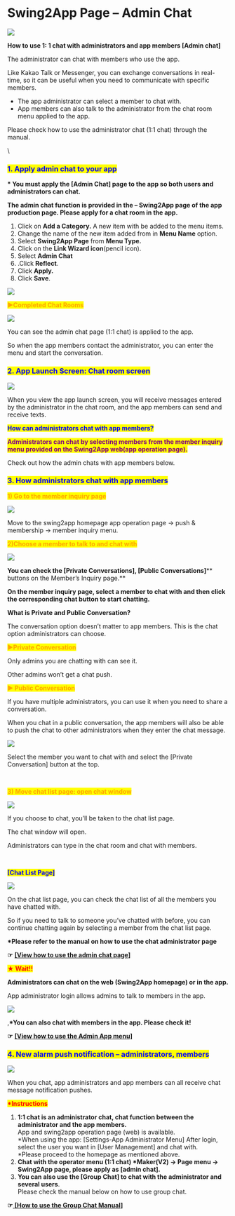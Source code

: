 # Swing2App Page – Admin Chat

![](https://support.swing2app.com/wp-content/uploads/2019/06/1\_admin.png)

**How to use 1: 1 chat with administrators and app members \[Admin chat]**

The administrator can chat with members who use the app.

Like Kakao Talk or Messenger, you can exchange conversations in real-time, so it can be useful when you need to communicate with specific members.

* The app administrator can select a member to chat with.
* App members can also talk to the administrator from the chat room menu applied to the app.

Please check how to use the administrator chat (1:1 chat) through the manual.

\


### <mark style="color:blue;">**1. Apply admin chat to your app**</mark>

**\* You must apply the \[Admin Chat] page to the app so both users and administrators can chat.**

**The admin chat function is provided in the – Swing2App page of the app production page. Please apply for a chat room in the app.**

1. Click on **Add a Category.** A new item with be added to the menu items.&#x20;
2. Change the name of the new item added from in **Menu Name** option.
3. Select **Swing2App Page** from **Menu Type.**
4. Click on the **Link Wizard icon**(pencil icon).
5. Select **Admin Chat**
6. .Click **Reflect**.
7. Click **Apply.**
8. Click **Save**.

![](https://support.swing2app.com/wp-content/uploads/2019/06/Admin\_Chat\_up.png)

&#x20;<mark style="color:orange;">**▶Completed Chat Rooms**</mark>

![](https://support.swing2app.com/wp-content/uploads/2018/10/Screenshot-2020-04-14-at-01.51.01.png)

You can see the admin chat page (1:1 chat) is applied to the app.

So when the app members contact the administrator, you can enter the menu and start the conversation.



### <mark style="color:blue;">**2. App Launch Screen: Chat room screen**</mark>

![](https://support.swing2app.com/wp-content/uploads/2019/06/%EC%98%81%EC%96%B4%EA%B4%80%EB%A6%AC%EC%9E%90%EC%B1%84%ED%8C%85.png)

When you view the app launch screen, you will receive messages entered by the administrator in the chat room, and the app members can send and receive texts.



<mark style="color:blue;">**How can administrators chat with app members?**</mark>

<mark style="color:purple;">**Administrators can chat by selecting members from the member inquiry menu provided on the Swing2App web(app operation page).**</mark>

Check out how the admin chats with app members below.



### <mark style="color:blue;">**3. How administrators chat with app members**</mark>

<mark style="color:orange;">**1) Go to the member inquiry page**</mark>

![](https://support.swing2app.com/wp-content/uploads/2018/10/Caht2.png)

Move to the swing2app homepage app operation page → push & membership → member inquiry menu.



<mark style="color:orange;">**2)Choose a member to talk to and chat with**</mark>

![](https://support.swing2app.com/wp-content/uploads/2018/10/Chat3.png)

**You can check the **<mark style="color:orange;">**\[Private Conversations], \[Public Conversations]**</mark>** buttons on the Member’s Inquiry page.**

**On the member inquiry page, select a member to chat with and then click the corresponding chat button to start chatting.**



**What is Private and Public Conversation?**

The conversation option doesn’t matter to app members. This is the chat option administrators can choose.



<mark style="color:orange;">**▶Private Conversation**</mark>

Only admins you are chatting with can see it.

Other admins won’t get a chat push.

<mark style="color:orange;">**▶ Public Conversation**</mark>

If you have multiple administrators, you can use it when you need to share a conversation.

When you chat in a public conversation, the app members will also be able to push the chat to other administrators when they enter the chat message.

![](https://support.swing2app.com/wp-content/uploads/2018/10/e26.png)

Select the member you want to chat with and select the \[Private Conversation] button at the top.

​

<mark style="color:orange;">**3) Move chat list page: open chat window**</mark>

![](https://support.swing2app.com/wp-content/uploads/2018/10/chatlist2.png)

If you choose to chat, you’ll be taken to the chat list page.

The chat window will open.

Administrators can type in the chat room and chat with members.

​

<mark style="color:blue;">**\[Chat List Page]**</mark>

![](https://support.swing2app.com/wp-content/uploads/2018/10/chatlist1.png)

On the chat list page, you can check the chat list of all the members you have chatted with.

So if you need to talk to someone you’ve chatted with before, you can continue chatting again by selecting a member from the chat list page.

**\*Please refer to the manual on how to use the chat administrator page**

**☞** [**\[View how to use the admin chat page\]**](../../appmanage/service/chatlist.md)



<mark style="color:red;">**★ Wait!!**</mark>

**Administrators can chat on the web (Swing2App homepage) or in the app.**

App administrator login allows admins to talk to members in the app.

![](https://support.swing2app.com/wp-content/uploads/2019/06/%EC%98%81%EC%96%B4%EA%B4%80%EB%A6%AC%EC%9E%90%EC%B1%84%ED%8C%852.png)

,**\*You can also chat with members in the app. Please check it!**

**☞** [**\[View how to use the Admin App menu\]**](../../appoperation/appmaster-chat.md)



### <mark style="color:blue;">**4. New alarm push notification – administrators, members**</mark>

![](https://support.swing2app.com/wp-content/uploads/2018/10/%EC%98%81%EB%AC%B8\_%EC%B1%84%ED%8C%85%ED%99%94%EB%A9%B4.png)

When you chat, app administrators and app members can all receive chat message notification pushes.



<mark style="color:red;">**\*Instructions**</mark>

1. **1:1 chat is an administrator chat, chat function between the administrator and the app members.**\
   App and swing2app operation page (web) is available.\
   \*When using the app: \[Settings-App Administrator Menu] After login, select the user you want in \[User Management] and chat with.\
   \*Please proceed to the homepage as mentioned above.
2. **Chat with the operator menu (1:1 chat) \*Maker(V2) → Page menu → Swing2App page, please apply as \[admin chat].**
3. **You can also use the \[Group Chat] to chat with the administrator and several users**.\
   Please check the manual below on how to use group chat.

**☞**[ **\[How to use the Group Chat Manual\]**](../../appmanage/board/groupchat.md)
